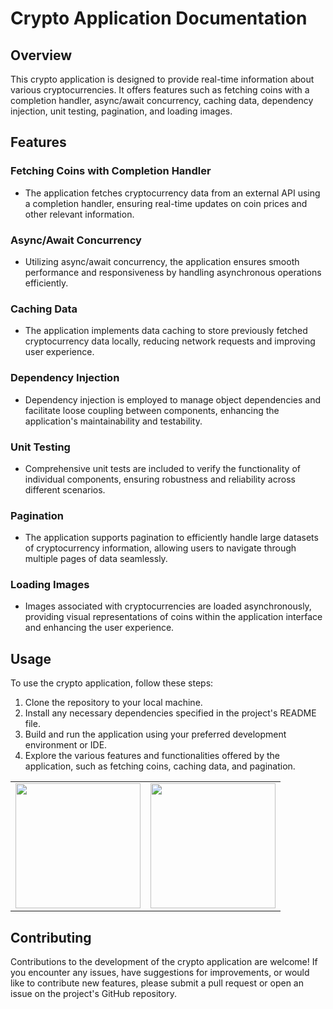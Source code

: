 
# Crypto Application Documentation

## Overview
This crypto application is designed to provide real-time information about various cryptocurrencies. It offers features such as fetching coins with a completion handler, async/await concurrency, caching data, dependency injection, unit testing, pagination, and loading images.

## Features
### Fetching Coins with Completion Handler
- The application fetches cryptocurrency data from an external API using a completion handler, ensuring real-time updates on coin prices and other relevant information.

### Async/Await Concurrency
- Utilizing async/await concurrency, the application ensures smooth performance and responsiveness by handling asynchronous operations efficiently.

### Caching Data
- The application implements data caching to store previously fetched cryptocurrency data locally, reducing network requests and improving user experience.

### Dependency Injection
- Dependency injection is employed to manage object dependencies and facilitate loose coupling between components, enhancing the application's maintainability and testability.

### Unit Testing
- Comprehensive unit tests are included to verify the functionality of individual components, ensuring robustness and reliability across different scenarios.

### Pagination
- The application supports pagination to efficiently handle large datasets of cryptocurrency information, allowing users to navigate through multiple pages of data seamlessly.

### Loading Images
- Images associated with cryptocurrencies are loaded asynchronously, providing visual representations of coins within the application interface and enhancing the user experience.

## Usage
To use the crypto application, follow these steps:
1. Clone the repository to your local machine.
2. Install any necessary dependencies specified in the project's README file.
3. Build and run the application using your preferred development environment or IDE.
4. Explore the various features and functionalities offered by the application, such as fetching coins, caching data, and pagination.

<table>
  <tr>
    <td><img src="![Simulator Screenshot - iPhone 15 Pro - 2024-02-23 at 09 21 19](https://github.com/abwaris19/Crypto-App/assets/143792601/ea1ec92a-6bda-4f4d-8cd8-1a5825a65714)" width="200"></td>
    <td><img src="  </tr>![Simulator Screenshot - iPhone 15 Pro - 2024-02-23 at 09 21 24](https://github.com/abwaris19/Crypto-App/assets/143792601/08394746-1b05-46ad-a9bf-ce97dd1ea912)" width="200"></td>




</table>

## Contributing
Contributions to the development of the crypto application are welcome! If you encounter any issues, have suggestions for improvements, or would like to contribute new features, please submit a pull request or open an issue on the project's GitHub repository.

